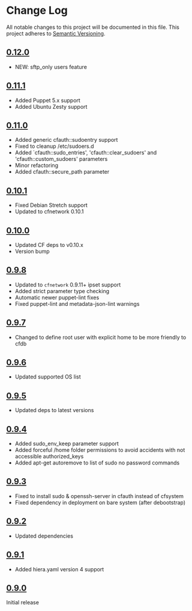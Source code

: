 # Change Log

All notable changes to this project will be documented in this file. This
project adheres to [Semantic Versioning](http://semver.org/).

## [0.12.0](https://github.com/codingfuture/puppet-cfauth/releases/tag/v0.12.0)
- NEW: sftp_only users feature

## [0.11.1](https://github.com/codingfuture/puppet-cfauth/releases/tag/v0.11.1)
- Added Puppet 5.x support
- Added Ubuntu Zesty support

## [0.11.0]
- Added generic cfauth::sudoentry support
- Fixed to cleanup /etc/sudoers.d
- Added `cfauth::sudo_entries', 'cfauth::clear_sudoers' and 'cfauth::custom_sudoers' parameters
- Minor refactoring
- Added cfauth::secure_path parameter

## [0.10.1]
- Fixed Debian Stretch support
- Updated to cfnetwork 0.10.1

## [0.10.0]
- Updated CF deps to v0.10.x
- Version bump

## [0.9.8]
- Updated to `cfnetwork` 0.9.11+ ipset support
- Added strict parameter type checking
- Automatic newer puppet-lint fixes
- Fixed puppet-lint and metadata-json-lint warnings

## [0.9.7]

- Changed to define root user with explicit home to be more friendly to cfdb

## [0.9.6]

- Updated supported OS list

## [0.9.5]

- Updated deps to latest versions

## [0.9.4]

- Added sudo_env_keep parameter support
- Added forceful /home folder permissions to avoid accidents with not accessible authorized_keys
- Added apt-get autoremove to list of sudo no password commands

## [0.9.3]

- Fixed to install sudo & openssh-server in cfauth instead of cfsystem
- Fixed dependency in deployment on bare system (after debootstrap)

## [0.9.2]

- Updated dependencies

## [0.9.1]

* Added hiera.yaml version 4 support

## [0.9.0]

Initial release

[0.11.0]: https://github.com/codingfuture/puppet-cfauth/releases/tag/v0.11.0
[0.10.1]: https://github.com/codingfuture/puppet-cfauth/releases/tag/v0.10.1
[0.10.0]: https://github.com/codingfuture/puppet-cfauth/releases/tag/v0.10.0
[0.9.8]: https://github.com/codingfuture/puppet-cfauth/releases/tag/v0.9.8
[0.9.7]: https://github.com/codingfuture/puppet-cfauth/releases/tag/v0.9.7
[0.9.6]: https://github.com/codingfuture/puppet-cfauth/releases/tag/v0.9.6
[0.9.5]: https://github.com/codingfuture/puppet-cfauth/releases/tag/v0.9.5
[0.9.4]: https://github.com/codingfuture/puppet-cfauth/releases/tag/v0.9.4
[0.9.3]: https://github.com/codingfuture/puppet-cfauth/releases/tag/v0.9.3
[0.9.2]: https://github.com/codingfuture/puppet-cfauth/releases/tag/v0.9.2
[0.9.1]: https://github.com/codingfuture/puppet-cfauth/releases/tag/v0.9.1
[0.9.0]: https://github.com/codingfuture/puppet-cfauth/releases/tag/v0.9.0
